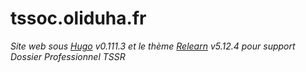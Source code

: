 # tssoc.oliduha.fr

*Site web sous [Hugo](https://gohugo.io/) v0.111.3 et le thème [Relearn](https://themes.gohugo.io/themes/hugo-theme-relearn/) v5.12.4 pour support Dossier Professionnel TSSR*
